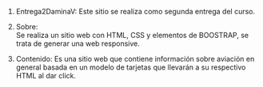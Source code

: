 1) Entrega2DaminaV:
 Este sitio se realiza como segunda entrega del curso.

2) Sobre:  
 Se realiza un sitio web con HTML, CSS y elementos de BOOSTRAP, se trata de generar una web responsive.
  
3) Contenido:
 Es una sitio web que contiene información sobre aviación en general basada en un modelo de tarjetas que llevarán a su respectivo HTML al dar click.
